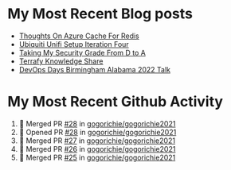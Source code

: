 # My Most Recent Blog posts
<!-- BLOG-POST-LIST:START -->
- [Thoughts On Azure Cache For Redis](https://www.gogorichie.com/blog/microsoft/thoughts-on-azure-cache-4-redis/)
- [Ubiquiti Unifi Setup Iteration Four](https://www.gogorichie.com/blog/ubiquiti-unifi-setup-iteration-four/)
- [Taking My Security Grade From D to A](https://www.gogorichie.com/blog/security-grade/)
- [Terrafy Knowledge Share](https://www.gogorichie.com/blog/microsoft/terrafyknowledge/)
- [DevOps Days Birmingham Alabama 2022 Talk](https://www.gogorichie.com/blog/devopsdaysbham-2022-talk/)
<!-- BLOG-POST-LIST:END -->


# My Most Recent Github Activity
<!--START_SECTION:activity-->
1. 🎉 Merged PR [#28](https://github.com/gogorichie/gogorichie2021/pull/28) in [gogorichie/gogorichie2021](https://github.com/gogorichie/gogorichie2021)
2. 💪 Opened PR [#28](https://github.com/gogorichie/gogorichie2021/pull/28) in [gogorichie/gogorichie2021](https://github.com/gogorichie/gogorichie2021)
3. 🎉 Merged PR [#27](https://github.com/gogorichie/gogorichie2021/pull/27) in [gogorichie/gogorichie2021](https://github.com/gogorichie/gogorichie2021)
4. 🎉 Merged PR [#26](https://github.com/gogorichie/gogorichie2021/pull/26) in [gogorichie/gogorichie2021](https://github.com/gogorichie/gogorichie2021)
5. 🎉 Merged PR [#25](https://github.com/gogorichie/gogorichie2021/pull/25) in [gogorichie/gogorichie2021](https://github.com/gogorichie/gogorichie2021)
<!--END_SECTION:activity-->

